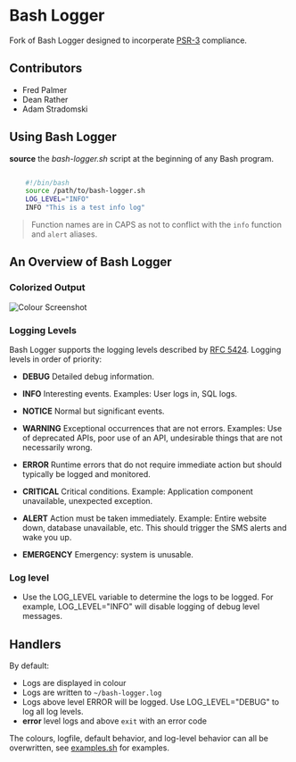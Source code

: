 # Bash Logger

Fork of Bash Logger designed to incorperate [PSR-3](http://www.php-fig.org/psr/psr-3/) compliance.

## Contributors

- Fred Palmer
- Dean Rather
- Adam Stradomski

## Using Bash Logger

**source** the *bash-logger.sh* script at the beginning of any Bash program.

``` bash

    #!/bin/bash
    source /path/to/bash-logger.sh
	LOG_LEVEL="INFO"
    INFO "This is a test info log"

```

> Function names are in CAPS as not to conflict with the `info` function and `alert` aliases.

## An Overview of Bash Logger

### Colorized Output

![Colour Screenshot](http://i.imgur.com/xnXp8VQ.png)

### Logging Levels

Bash Logger supports the logging levels described by [RFC 5424](http://tools.ietf.org/html/rfc5424). Logging levels in order of priority: 
- **DEBUG** Detailed debug information.

- **INFO** Interesting events. Examples: User logs in, SQL logs.

- **NOTICE** Normal but significant events.

- **WARNING** Exceptional occurrences that are not errors. Examples:
  Use of deprecated APIs, poor use of an API, undesirable things that are not
  necessarily wrong.

- **ERROR** Runtime errors that do not require immediate action but
  should typically be logged and monitored.

- **CRITICAL** Critical conditions. Example: Application component
  unavailable, unexpected exception.

- **ALERT** Action must be taken immediately. Example: Entire website
  down, database unavailable, etc. This should trigger the SMS alerts and wake
  you up.

- **EMERGENCY** Emergency: system is unusable.

### Log level

- Use the LOG_LEVEL variable to determine the logs to be logged. For example, LOG_LEVEL="INFO" will disable logging of debug level messages. 

## Handlers

By default:
- Logs are displayed in colour
- Logs are written to `~/bash-logger.log`
- Logs above level ERROR will be logged. Use LOG_LEVEL="DEBUG" to log all log levels. 
- **error** level logs and above `exit` with an error code

The colours, logfile, default behavior, and log-level behavior can all be overwritten, see [examples.sh](examples.sh) for examples.
